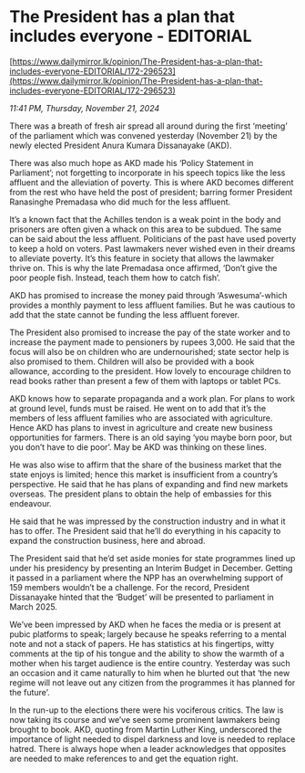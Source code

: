 # The President has a plan that includes everyone - EDITORIAL

[https://www.dailymirror.lk/opinion/The-President-has-a-plan-that-includes-everyone-EDITORIAL/172-296523](https://www.dailymirror.lk/opinion/The-President-has-a-plan-that-includes-everyone-EDITORIAL/172-296523)

*11:41 PM, Thursday, November 21, 2024*

There was a breath of fresh air spread all around during the first ‘meeting’ of the parliament which was convened yesterday (November 21) by the newly elected President Anura Kumara Dissanayake (AKD).

There was also much hope as AKD made his ‘Policy Statement in Parliament’; not forgetting to incorporate in his speech topics like the less affluent and the alleviation of poverty. This is where AKD becomes different from the rest who have held the post of president; barring former President Ranasinghe Premadasa who did much for the less affluent.

It’s a known fact that the Achilles tendon is a weak point in the body and prisoners are often given a whack on this area to be subdued. The same can be said about the less affluent. Politicians of the past have used poverty to keep a hold on voters. Past lawmakers never wished even in their dreams to alleviate poverty. It’s this feature in society that allows the lawmaker thrive on. This is why the late Premadasa once affirmed, ‘Don’t give the poor people fish. Instead, teach them how to catch fish’.

AKD has promised to increase the money paid through ‘Aswesuma’-which provides a monthly payment to less affluent families. But he was cautious to add that the state cannot be funding the less affluent forever.

The President also promised to increase the pay of the state worker and to increase the payment made to pensioners by rupees 3,000. He said that the focus will also be on children who are undernourished; state sector help is also promised to them. Children will also be provided with a book allowance, according to the president. How lovely to encourage children to read books rather than present a few of them with laptops or tablet PCs.

AKD knows how to separate propaganda and a work plan. For plans to work at ground level, funds must be raised. He went on to add that it’s the members of less affluent families who are associated with agriculture. Hence AKD has plans to invest in agriculture and create new business opportunities for farmers. There is an old saying ‘you maybe born poor, but you don’t have to die poor’. May be AKD was thinking on these lines.

He was also wise to affirm that the share of the business market that the state enjoys is limited; hence this market is insufficient from a country’s perspective. He said that he has plans of expanding and find new markets overseas. The president plans to obtain the help of embassies for this endeavour.

He said that he was impressed by the construction industry and in what it has to offer. The President said that he’ll do everything in his capacity to expand the construction business, here and abroad.

The President said that he’d set aside monies for state programmes lined up under his presidency by presenting an Interim Budget in December. Getting it passed in a parliament where the NPP has an overwhelming support of 159 members wouldn’t be a challenge. For the record, President Dissanayake hinted that the ‘Budget’ will be presented to parliament in March 2025.

We’ve been impressed by AKD when he faces the media or is present at pubic platforms to speak; largely because he speaks referring to a mental note and not a stack of papers. He has statistics at his fingertips, witty comments at the tip of his tongue and the ability to show the warmth of a mother when his target audience is the entire country. Yesterday was such an occasion and it came naturally to him when he blurted out that ‘the new regime will not leave out any citizen from the programmes it has planned for the future’.

In the run-up to the elections there were his vociferous critics. The law is now taking its course and we’ve seen some prominent lawmakers being brought to book. AKD, quoting from Martin Luther King, underscored the importance of light needed to dispel darkness and love is needed to replace hatred. There is always hope when a leader acknowledges that opposites are needed to make references to and get the equation right.

